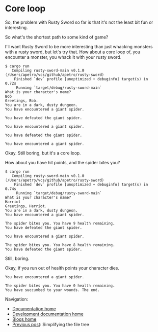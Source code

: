 # Core loop

So, the problem with Rusty Sword so far is that it's not the least bit fun or interesting.

So what's the shortest path to some kind of game?

I'll want Rusty Sword to be more interesting than just whacking monsters with a rusty sword, but let's try that. How about a core loop of, you encounter a monster, you whack it with your rusty sword.

```shell
$ cargo run
   Compiling rusty-sword-main v0.1.0 (/Users/apetro/vcs/github/apetro/rusty-sword)
    Finished `dev` profile [unoptimized + debuginfo] target(s) in 0.72s
     Running `target/debug/rusty-sword-main`
What is your character's name?
Bob
Greetings, Bob.
You are in a dark, dusty dungeon.
You have encountered a giant spider.

You have defeated the giant spider.

You have encountered a giant spider.

You have defeated the giant spider.

You have encountered a giant spider.
```

Okay. Still boring, but it's a core loop.

How about you have hit points, and the spider bites you?

```shell
$ cargo run
   Compiling rusty-sword-main v0.1.0 (/Users/apetro/vcs/github/apetro/rusty-sword)
    Finished `dev` profile [unoptimized + debuginfo] target(s) in 0.74s
     Running `target/debug/rusty-sword-main`
What is your character's name?
Harriot
Greetings, Harriot.
You are in a dark, dusty dungeon.
You have encountered a giant spider.

The spider bites you. You have 9 health remaining.
You have defeated the giant spider.

You have encountered a giant spider.

The spider bites you. You have 8 health remaining.
You have defeated the giant spider.
```

Still, boring.

Okay, if you run out of health points your character dies.

```shell
You have encountered a giant spider.

The spider bites you. You have 0 health remaining.
You have succumbed to your wounds. The end.
```



Navigation:

+ [Documentation home](../../../README.md)
+ [Development documentation home](../../README.md)
+ [Blogs home](../README.md)
+ [Previous post](../004-simpler-file-tree/README.md): Simplifying the file tree
